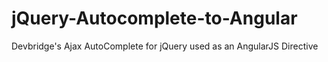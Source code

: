 # jQuery-Autocomplete-to-Angular
Devbridge's Ajax AutoComplete for jQuery used as an AngularJS Directive
